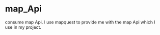 # map_Api
consume map Api. I use mapquest to provide me with the map Api which I use in my project.
